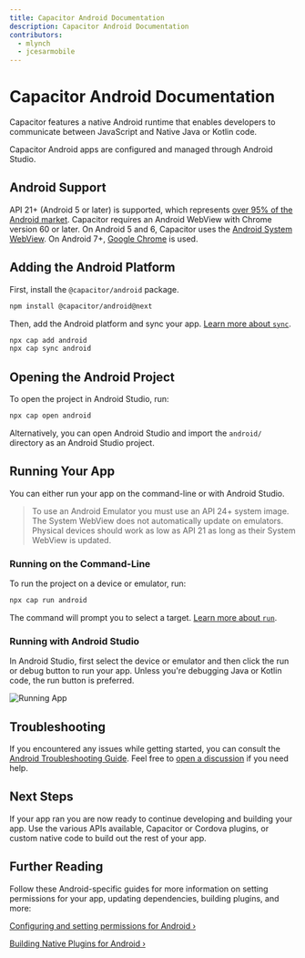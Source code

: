 ```yaml
---
title: Capacitor Android Documentation
description: Capacitor Android Documentation
contributors:
  - mlynch
  - jcesarmobile
---
```


# Capacitor Android Documentation

Capacitor features a native Android runtime that enables developers to communicate between JavaScript and Native Java or Kotlin code.

Capacitor Android apps are configured and managed through Android Studio.

## Android Support

API 21+ (Android 5 or later) is supported, which represents [over 95% of the Android market](https://gs.statcounter.com/android-version-market-share/mobile-tablet/worldwide). Capacitor requires an Android WebView with Chrome version 60 or later. On Android 5 and 6, Capacitor uses the [Android System WebView](https://play.google.com/store/apps/details?id=com.google.android.webview). On Android 7+, [Google Chrome](https://play.google.com/store/apps/details?id=com.android.chrome) is used.

## Adding the Android Platform

First, install the `@capacitor/android` package.

```bash
npm install @capacitor/android@next
```

Then, add the Android platform and sync your app. [Learn more about `sync`](/docs/cli/sync).

```bash
npx cap add android
npx cap sync android
```

## Opening the Android Project

To open the project in Android Studio, run:

```bash
npx cap open android
```

Alternatively, you can open Android Studio and import the `android/` directory as an Android Studio project.

## Running Your App

You can either run your app on the command-line or with Android Studio.

> To use an Android Emulator you must use an API 24+ system image. The System WebView does not automatically update on emulators. Physical devices should work as low as API 21 as long as their System WebView is updated.

### Running on the Command-Line

To run the project on a device or emulator, run:

```bash
npx cap run android
```

The command will prompt you to select a target. [Learn more about `run`](/docs/cli/run).

### Running with Android Studio

In Android Studio, first select the device or emulator and then click the run or debug button to run your app. Unless you're debugging Java or Kotlin code, the run button is preferred.

![Running App](/assets/img/docs/android/running.png)

## Troubleshooting

If you encountered any issues while getting started, you can consult the [Android Troubleshooting Guide](/docs/android/troubleshooting). Feel free to [open a discussion](https://github.com/ionic-team/capacitor/discussions/) if you need help.

## Next Steps

If your app ran you are now ready to continue developing and building your app. Use the various APIs available, Capacitor or Cordova plugins, or custom native code to build out the rest of your app.

## Further Reading

Follow these Android-specific guides for more information on setting permissions for your app, updating dependencies, building plugins, and more:

[Configuring and setting permissions for Android &#8250;](/docs/android/configuration)

[Building Native Plugins for Android &#8250;](/docs/plugins)
